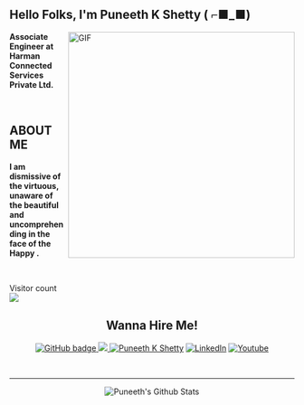 
<h2 align="left">Hello Folks, I'm <strong>Puneeth K Shetty ( ⌐■_■) </strong></h2>
 
 <img align="right" alt="GIF" src="https://www.mygo.ge/uploads/blog/1584023795.jpg" width="400"/>

<p align="left"><strong> Associate Engineer at Harman Connected Services Private Ltd.  </strong></p> <br>
<h2 align="left"> ABOUT ME</h2>
<p align="left"><strong>I am dismissive of the virtuous, unaware of the beautiful and uncomprehending in the face of the Happy .</strong></p> <br>
	 
<p align="left"> Visitor count
	<br>
  <img src="https://profile-counter.glitch.me/PuneethKshetty/count.svg" />
</p>

<h2 align="center"><strong>Wanna Hire Me!</strong></h2>
<p align="center">
  <a href="https://github.com/PuneethKshetty?tab=followers">
    <img src="https://img.shields.io/github/followers/PuneethKshetty?label=Followers&logo=GitHub&style=for-the-badge" alt="GitHub badge" />
  </a>
  <a href="https://twitter.com/slowsarcasm">
    <img src="https://img.shields.io/twitter/follow/slowsarcasm?label=Twitter&logo=twitter&style=for-the-badge" />
  </a>	
  <a href="https://puneethiscool.netlify.app"><img src="https://img.shields.io/badge/-My%20Portfolio-Black?style=for-the-badge" alt="Puneeth K Shetty" /></a>	 
  <a href="https://www.linkedin.com/in/puneeth-k-shetty-3b0b06173/"><img src="https://img.shields.io/badge/LinkedIn-%230077B5.svg?style=for-the-badge&logo=linkedin&logoColor=white" alt="LinkedIn"></a>
  <a href="https://www.youtube.com/channel/UCNEGDUYiB7_iFhRu45sFucA"><img src="https://img.shields.io/badge/YouTube-FF0000?style=for-the-badge&logo=youtube&logoColor=white" alt="Youtube"></a>	
	
	
</p>

<!-- ### Connect with me: -->

<br />

---
<p align="center">
<img alt="Puneeth's Github Stats" src="https://github-readme-stats.vercel.app/api?username=PuneethKshetty&show_icons=true&hide_border=true" />
</p>
 
